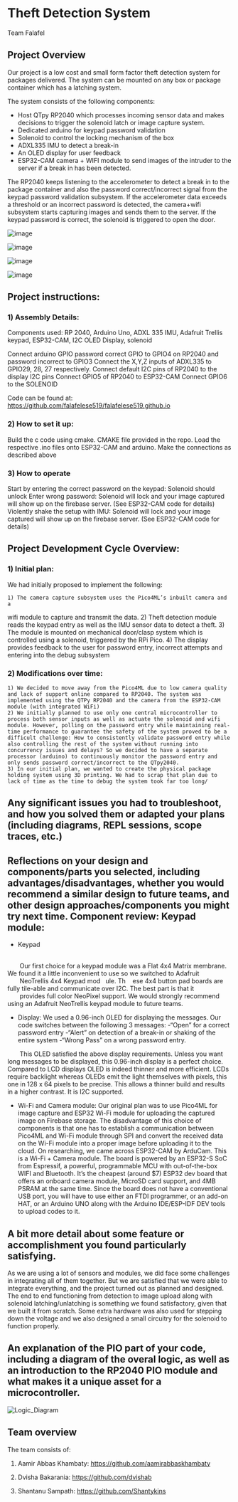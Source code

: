 # Theft Detection System
 Team Falafel


## Project Overview

Our project is a low cost and small form factor theft detection system for packages delivered. The system can be mounted on any box or package container which has a latching system. 

The system consists of the following components:

- Host QTpy RP2040 which processes incoming sensor data and makes decisions to trigger the solenoid latch or image capture system. 
- Dedicated arduino for keypad password validation
- Solenoid to control the locking mechanism of the box
- ADXL335 IMU to detect a break-in 
- An OLED display for user feedback
- ESP32-CAM camera + WIFI module to send images of the intruder to the server if a break in has been detected.

The RP2040 keeps listening to the accelerometer to detect a break in to the package container and also the password correct/incorrect signal from the keypad password validation subsystem. If the accelerometer data exceeds a threshold or an incorrect password is detected, the camera+wifi subsystem starts capturing images and sends them to the server. If the keypad password is correct, the solenoid is triggered to open the door. 

![image](https://user-images.githubusercontent.com/40466274/210109301-71390730-7c5d-46b5-9818-eed1f7f908ed.png)

![image](https://user-images.githubusercontent.com/40466274/210109313-9160eefe-7971-4d36-b67d-becb070d2b8b.png)

![image](https://user-images.githubusercontent.com/40466274/210109326-b260bde0-934f-436a-a3fd-05535aa4e876.png)

![image](https://user-images.githubusercontent.com/40466274/210109347-f1b767eb-6d4a-4852-a580-e9e526ce380c.png)



## Project instructions:

### 1) Assembly Details: 
Components used: RP 2040, Arduino Uno, ADXL 335 IMU, Adafruit Trellis keypad, ESP32-CAM, I2C OLED Display, solenoid

Connect arduino GPIO password correct GPIO to GPIO4 on RP2040 and password incorrect to GPIO3
Connect the X,Y,Z inputs of ADXL335 to GPIO29, 28, 27 respectively.
Connect default I2C pins of RP2040 to the display I2C pins
Connect GPIO5 of RP2040 to ESP32-CAM
Connect GPIO6 to the SOLENOID

Code can be found at: https://github.com/falafelese519/falafelese519.github.io

### 2) How to set it up: 

Build the c code using cmake. CMAKE file provided in the repo. 
Load the respective .ino files onto ESP32-CAM and arduino. 
Make the connections as described above

### 3) How to operate
Start by entering the correct password on the keypad: Solenoid should unlock
Enter wrong password: Solenoid will lock and your image captured will show up on the firebase server. (See ESP32-CAM code for details)
Violently shake the setup with IMU: Solenoid will lock and your image captured will show up on the firebase server. (See ESP32-CAM code for details)

    

## Project Development Cycle Overview:

### 1) Initial plan: 
We had initially proposed to implement the following:

    1) The camera capture subsystem uses the Pico4ML’s inbuilt camera and a
wifi module to capture and transmit the data.
    2) Theft detection module reads the keypad entry as well as the IMU
sensor data to detect a theft.
    3) The module is mounted on mechanical door/clasp system which is
controlled using a solenoid, triggered by the RPi Pico.
    4) The display provides feedback to the user for password entry, incorrect
attempts and entering into the debug subsystem

### 2) Modifications over time:

    1) We decided to move away from the Pico4ML due to low camera quality and lack of support online compared to RP2040. The system was implemented using the QTPy RP2040 and the camera from the ESP32-CAM module (with integrated WiFi)
    2) We initially planned to use only one central microcontroller to process both sensor inputs as well as actuate the solenoid and wifi module. However, polling on the password entry while maintaining real-time performance to guarantee the safety of the system proved to be a difficult challenge: How to consistently validate password entry while also controlling the rest of the system without running into concurrency issues and delays? So we decided to have a separate processor (arduino) to continuously monitor the password entry and only sends password correct/incorrect to the QTpy2040.
    3) In our initial plan, we wanted to create the physical package holding system using 3D printing. We had to scrap that plan due to lack of time as the time to debug the system took far too long/

    
## Any significant issues you had to troubleshoot, and how you solved them or adapted your plans (including diagrams, REPL sessions, scope traces, etc.)

## Reflections on your design and components/parts you selected, including advantages/disadvantages, whether you would recommend a similar design to future teams, and other design approaches/components you might try next time. Component review: Keypad module:

- Keypad
</br>
&nbsp;&nbsp;&nbsp;&nbsp;&nbsp;&nbsp;&nbsp;Our first choice for a keypad module was a Flat 4x4 Matrix membrane. We found it a little inconvenient to use so we switched to Adafruit &nbsp;&nbsp;&nbsp;&nbsp;&nbsp;&nbsp;&nbsp;NeoTrellis 4x4 Keypad mod&nbsp;&nbsp;&nbsp;ule. Th&nbsp;&nbsp;&nbsp;&nbsp;ese 4x4 button pad boards are fully tile-able and communicate over I2C. The best part is that it &nbsp;&nbsp;&nbsp;&nbsp;&nbsp;&nbsp;&nbsp;provides full color NeoPixel support. We would strongly recommend using an Adafruit NeoTrellis keypad module to future teams.

- Display: 
We used a 0.96-inch OLED for displaying the messages. Our code switches between the following 3 messages: -“Open” for a correct password entry -“Alert” on detection of a break-in or shaking of the entire system -“Wrong Pass” on a wrong password entry.

&nbsp;&nbsp;&nbsp;&nbsp;&nbsp;&nbsp;&nbsp;This OLED satisfied the above display requirements. Unless you want long messages to be displayed, this 0.96-inch display is a perfect choice. Compared to LCD displays OLED is indeed thinner and more efficient. LCDs require backlight whereas OLEDs emit the light themselves with pixels, this one in 128 x 64 pixels to be precise. This allows a thinner build and results in a higher contrast. It is I2C supported.

- Wi-Fi and Camera module: Our original plan was to use Pico4ML for image capture and ESP32 Wi-Fi module for uploading the captured image on Firebase storage. The disadvantage of this choice of components is that one has to establish a communication between Pico4ML and Wi-Fi module through SPI and convert the received data on the Wi-Fi module into a proper image before uploading it to the cloud. On researching, we came across ESP32-CAM by ArduCam. This is a Wi-Fi + Camera module. The board is powered by an ESP32-S SoC from Espressif, a powerful, programmable MCU with out-of-the-box WIFI and Bluetooth. It’s the cheapest (around $7) ESP32 dev board that offers an onboard camera module, MicroSD card support, and 4MB PSRAM at the same time. Since the board does not have a conventional USB port, you will have to use either an FTDI programmer, or an add-on HAT, or an Arduino UNO along with the Arduino IDE/ESP-IDF DEV tools to upload codes to it.

## A bit more detail about some feature or accomplishment you found particularly satisfying.

As we are using a lot of sensors and modules, we did face some challenges in integrating all of them together. But we are satisfied that we were able to integrate everything, and the project turned out as planned and designed. The end to end functioning from detection to image upload along with solenoid latching/unlatching is something we found satisfactory, given that we built it from scratch. Some extra hardware was also used for stepping down the voltage and we also designed a small circuitry for the solenoid to function properly.


## An explanation of the PIO part of your code, including a diagram of the overal logic, as well as an introduction to the RP2040 PIO module and what makes it a unique asset for a microcontroller.

 ![Logic_Diagram](https://user-images.githubusercontent.com/114099174/210114120-620617d4-3023-4b1f-84d8-54e722d68671.png)


 
## Team overview
The team consists of:

1) Aamir Abbas Khambaty:
https://github.com/aamirabbaskhambaty

2) Dvisha Bakarania:
https://github.com/dvishab

3) Shantanu Sampath:
https://github.com/Shantykins

